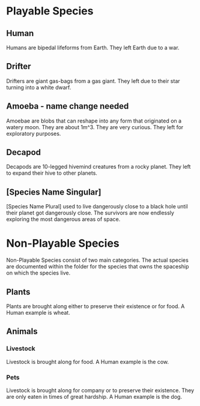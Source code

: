 # Playable Species

## Human
Humans are bipedal lifeforms from Earth. They left Earth due to a war.

## Drifter
Drifters are giant gas-bags from a gas giant. They left due to their star turning into a white dwarf.

## Amoeba - name change needed
Amoebae are blobs that can reshape into any form that originated on a watery moon. They are about 1m^3. They are very curious. They left for exploratory purposes.

## Decapod
Decapods are 10-legged hivemind creatures from a rocky planet. They left to expand their hive to other planets.

## [Species Name Singular]
[Species Name Plural] used to live dangerously close to a black hole until their planet got dangerously close.
The survivors are now endlessly exploring the most dangerous areas of space.

# Non-Playable Species

Non-Playable Species consist of two main categories. The actual species are documented within the folder for the species that owns the spaceship on which the species live.

## Plants

Plants are brought along either to preserve their existence or for food. A Human example is wheat.

## Animals

### Livestock

Livestock is brought along for food. A Human example is the cow.

### Pets

Livestock is brought along for company or to preserve their existence. They are only eaten in times of great hardship. A Human example is the dog.
